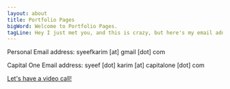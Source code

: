 ```yaml
---
layout: about
title: Portfolio Pages
bigWord: Welcome to Portfolio Pages.
tagLine: Hey I just met you, and this is crazy, but here's my email address, and Appear.in.
---
```


Personal Email address: syeefkarim [at] gmail [dot] com

Capital One Email address: syeef [dot] karim [at] capitalone [dot] com


<a id="links" href="https://appear.in/syeef" target="_blank">Let's have a video call!</a>